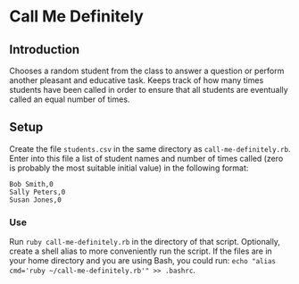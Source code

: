 # Call Me Definitely

## Introduction
Chooses a random student from the class to answer a question or perform another pleasant and educative task. Keeps track of how many times students have been called in order to ensure that all students are eventually called an equal number of times.

## Setup
Create the file `students.csv` in the same directory as `call-me-definitely.rb`. Enter into this file a list of student names and number of times called (zero is probably the most suitable initial value) in the following format:

```
Bob Smith,0
Sally Peters,0
Susan Jones,0
```

### Use
Run `ruby call-me-definitely.rb` in the directory of that script. Optionally, create a shell alias to more conveniently run the script. If the files are in your home directory and you are using Bash, you could run: `echo "alias cmd='ruby ~/call-me-definitely.rb'" >> .bashrc`.
